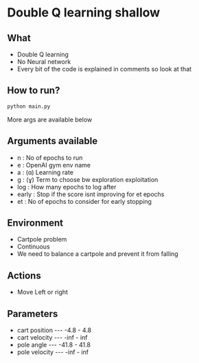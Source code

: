 # Double Q learning shallow

## What
- Double Q learning
- No Neural network
- Every bit of the code is explained in comments so look at that

## How to run?
```py
python main.py
```

More args are available below

## Arguments available

- n : No of epochs to run
- e : OpenAI gym env name
- a : (ɑ) Learning rate 
- g : (ɣ) Term to choose bw exploration exploitation
- log : How many epochs to log after
- early : Stop if the score isnt improving for et epochs
- et : No of epochs to consider for early stopping

## Environment
- Cartpole problem
- Continuous
- We need to balance a cartpole and prevent it from falling

## Actions
- Move Left or right 

## Parameters
- cart position --- -4.8 - 4.8
- cart velocity --- -inf - inf
- pole angle    --- -41.8 - 41.8
- pole velocity --- -inf - inf
 
